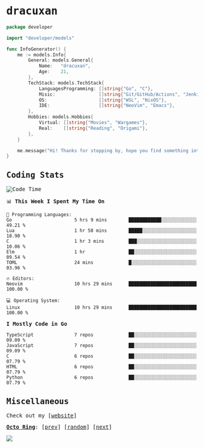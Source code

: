 <!-- Banner -->
<!--
<img src="https://i.imgur.com/mz4ym1F.png" style="max-height:550px"/>
-->


<samp>
	
<!-- Coded Intro -->
	
# dracuxan

```go
package developer

import "developer/models"

func InfoGenerator() {
	me := models.Info{
		General: models.General{
			Name:   "dracuxan",
			Age:    21,
		},
		TechStack: models.TechStack{
			LanguagesProgramming: []string{"Go", "C"},
			Misic:                []string{"Git/GitHub/Actions", "Jenkins", "Docker"},
			OS:     			  []string{"WSL", "NixOS"},
			IDE:                  []string{"NeoVim", "Emacs"},
		},
		Hobbies: models.Hobbies{
			Virtual: []string{"Movies", "Wargames"},
			Real:    []string{"Reading", "Origami"},
		},		
	}

	me.message("Hi! Thanks for stopping by, hope you find something interesting!") 
}
```

## Coding Stats


<!--START_SECTION:waka-->
![Code Time](http://img.shields.io/badge/Code%20Time-409%20hrs%2048%20mins-blue)

📊 **This Week I Spent My Time On** 

```text
💬 Programming Languages: 
Go                       5 hrs 9 mins        ████████████░░░░░░░░░░░░░   49.21 % 
Lua                      1 hr 58 mins        █████░░░░░░░░░░░░░░░░░░░░   18.90 % 
C                        1 hr 3 mins         ███░░░░░░░░░░░░░░░░░░░░░░   10.06 % 
Elm                      1 hr                ██░░░░░░░░░░░░░░░░░░░░░░░   09.54 % 
TOML                     24 mins             █░░░░░░░░░░░░░░░░░░░░░░░░   03.96 % 

🔥 Editors: 
Neovim                   10 hrs 29 mins      █████████████████████████   100.00 % 

💻 Operating System: 
Linux                    10 hrs 29 mins      █████████████████████████   100.00 % 
```

**I Mostly Code in Go** 

```text
TypeScript               7 repos             ██░░░░░░░░░░░░░░░░░░░░░░░   09.09 % 
JavaScript               7 repos             ██░░░░░░░░░░░░░░░░░░░░░░░   09.09 % 
C                        6 repos             ██░░░░░░░░░░░░░░░░░░░░░░░   07.79 % 
HTML                     6 repos             ██░░░░░░░░░░░░░░░░░░░░░░░   07.79 % 
Python                   6 repos             ██░░░░░░░░░░░░░░░░░░░░░░░   07.79 % 
```




<!--END_SECTION:waka-->

## Miscellaneous

Check out my [[website](https://bynisarg.in/)]

[**Octo Ring**](https://octo-ring.com/):
[[prev](https://octo-ring.com/p/dracuxan/prev)]  [[random](https://octo-ring.com/p/dracuxan/random)]  [[next](https://octo-ring.com/p/dracuxan/next)]

![](https://komarev.com/ghpvc/?username=dracuxan&style=flat-square)

</samp>

